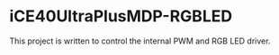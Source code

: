 # iCE40UltraPlusMDP-RGBLED

This project is written to control the internal PWM and RGB LED driver.
